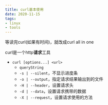 ```yaml
---
title: curl基本使用
date: 2020-11-15
tags: 
- linux
- tools
---
```


等读完curl(如果有时间)，就改成curl all in one

curl是一个http**请求**工具

- `curl [options...] <url>`
    * `queryString`
    * `-s | --silent`，不显示进度条
    * `-o | --output`，指定请求结果输出到的文件
    * `-H | --header`，设置请求头
    * `-d | --data`，设置请求携带的数据
    * `-X | --request`，设置请求使用的方法

